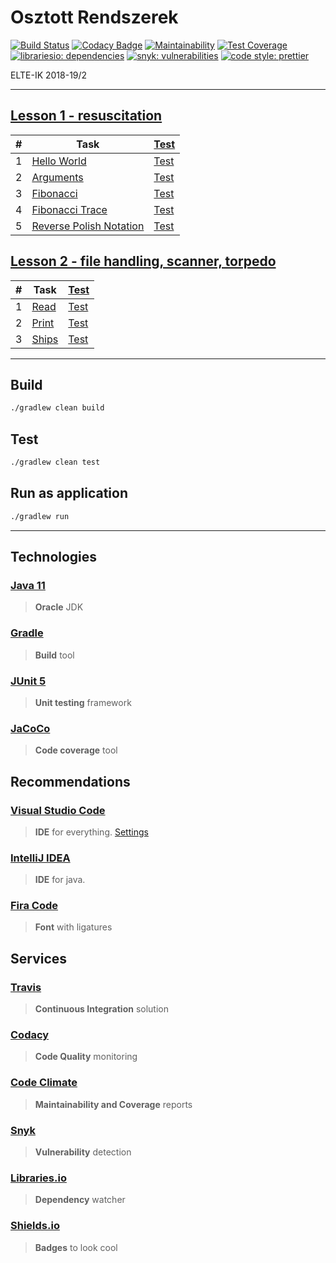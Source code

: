 # Osztott Rendszerek

[![Build Status](https://travis-ci.com/AlexAegis/elte-or.svg?branch=master)](https://travis-ci.com/AlexAegis/elte-or) [![Codacy Badge](https://api.codacy.com/project/badge/Grade/d66bb3f374ce459dad9985499eb32cc1)](https://www.codacy.com/app/AlexAegis/elte-or?utm_source=github.com&utm_medium=referral&utm_content=AlexAegis/elte-or&utm_campaign=Badge_Grade) [![Maintainability](https://api.codeclimate.com/v1/badges/c6f44ecb5a3920b431dc/maintainability)](https://codeclimate.com/github/AlexAegis/elte-or/maintainability) [![Test Coverage](https://api.codeclimate.com/v1/badges/c6f44ecb5a3920b431dc/test_coverage)](https://codeclimate.com/github/AlexAegis/elte-or/test_coverage) [![librariesio: dependencies](https://img.shields.io/librariesio/github/AlexAegis/elte-or.svg?style=popout)](https://libraries.io/github/AlexAegis/elte-or) [![snyk: vulnerabilities](https://img.shields.io/snyk/vulnerabilities/github/AlexAegis/elte-or.svg?style=popout)](https://app.snyk.io/org/alexaegis/project/2c007095-748f-4281-9ce0-655598d97fc2) [![code style: prettier](https://img.shields.io/badge/code_style-prettier-ff69b4.svg)](https://github.com/prettier/prettier)

ELTE-IK 2018-19/2

---

## [Lesson 1 - resuscitation](./src/main/java/lesson01/)

| #   | Task                                                                           | [Test](./src/test/java/lesson01/)                               |
| --- | ------------------------------------------------------------------------------ | --------------------------------------------------------------- |
| 1   | [Hello World](./src/main/java/lesson01/HelloWorld.java)                        | [Test](https://www.youtube.com/watch?v=dQw4w9WgXcQ)             |
| 2   | [Arguments](./src/main/java/lesson01/Arguments.java)                           | [Test](./src/test/java/lesson01/ArgumentsTest.java)             |
| 3   | [Fibonacci](./src/main/java/lesson01/Fibonacci.java)                           | [Test](./src/test/java/lesson01/FibonacciTest.java)             |
| 4   | [Fibonacci Trace](./src/main/java/lesson01/FibonacciTrace.java)                | [Test](./src/test/java/lesson01/FibonacciTraceTest.java)        |
| 5   | [Reverse Polish Notation](./src/main/java/lesson01/ReversePolishNotation.java) | [Test](./src/test/java/lesson01/ReversePolishNotationTest.java) |

## [Lesson 2 - file handling, scanner, torpedo](./src/main/java/lesson02/)

| #   | Task                                         | [Test](./src/test/java/lesson02/)               |
| --- | -------------------------------------------- | ----------------------------------------------- |
| 1   | [Read](./src/main/java/lesson02/Read.java)   | [Test](./src/test/java/lesson02/ReadTest.java)  |
| 2   | [Print](./src/main/java/lesson02/Print.java) | [Test](./src/test/java/lesson02/PrintTest.java) |
| 3   | [Ships](./src/main/java/lesson02/Ships.java) | [Test](./src/test/java/lesson02/ShipsTest.java) |

---

## Build

```bash
./gradlew clean build
```

## Test

```bash
./gradlew clean test
```

## Run as application

```bash
./gradlew run
```

---

## Technologies

### [Java 11](https://www.oracle.com/technetwork/java/javase/downloads/jdk11-downloads-5066655.html)

> **Oracle** JDK

### [Gradle](https://gradle.org/)

> **Build** tool

### [JUnit 5](https://junit.org/junit5/)

> **Unit testing** framework

### [JaCoCo](https://www.eclemma.org/jacoco/)

> **Code coverage** tool

## Recommendations

### [Visual Studio Code](https://code.visualstudio.com/)

> **IDE** for everything. [Settings](./.vscode/)

### [IntelliJ IDEA](https://www.jetbrains.com/idea/)

> **IDE** for java.

### [Fira Code](https://github.com/tonsky/FiraCode)

> **Font** with ligatures

## Services

### [Travis](https://travis-ci.com/)

> **Continuous Integration** solution

### [Codacy](https://codacy.com/)

> **Code Quality** monitoring

### [Code Climate](https://codeclimate.com/)

> **Maintainability and Coverage** reports

### [Snyk](https://snyk.io/)

> **Vulnerability** detection

### [Libraries.io](https://libraries.io/)

> **Dependency** watcher

### [Shields.io](https://shields.io/#/)

> **Badges** to look cool

